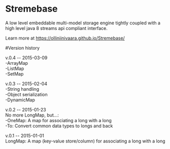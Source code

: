 # Stremebase
A low level embeddable multi-model storage engine tightly coupled with a high level java 8 streams api compliant interface.

Learn more at https://olliniinivaara.github.io/Stremebase/


#Version history

v.0.4 -- 2015-03-09  
-ArrayMap  
-ListMap  
-SetMap

v.0.3  --  2015-02-04  
-String handling  
-Object serialization  
-DynamicMap

v.0.2  --  2015-01-23  
No more LongMap, but...:  
 -OneMap: A map for associating a long with a long  
 -To: Convert common data types to longs and back

v.0.1  --  2015-01-01  
LongMap: A map (key-value store/column) for associating a long with a long
